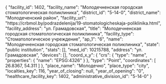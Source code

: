 {
    "facility_id": 1402,
    "facility_name": "Молодечненская городская стоматологическая поликлиника",
    "district_id": "5-14-0",
    "district_name": "Молодеченский район",
    "facility_url": "https:\/\/crbmol.by\/podrazdelenija\/19-stomatologicheskaja-poliklinika.html",
    "facility_address": "ул. Грамадовская",
    "title": "Молодечненская городская стоматологическая поликлиника",
    "facility_type": "Стоматологическое учреждение",
    "ap_1": "6",
    "name": "Молодечненская городская стоматологическая поликлиника",
    "state": "public institution",
    "stats": [],
    "med_id": 10215788,
    "address": "ул. Грамадовская",
    "devices": [],
    "coord_x_y": {
        "crs": {
            "type": "name",
            "properties": {
                "name": "EPSG:4326"
            }
        },
        "type": "Point",
        "coordinates": [
            26.8367,
            54.311
        ]
    },
    "place_name": "Молодечно",
    "place_type": "city",
    "localties_key": 116,
    "year_of_closing": null,
    "year_of_opening": "0",
    "healthcare_facility_key": 1402,
    "administrative_division_id": "5-14-0"
}